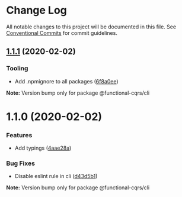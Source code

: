 # Change Log

All notable changes to this project will be documented in this file.
See [Conventional Commits](https://conventionalcommits.org) for commit guidelines.

## [1.1.1](https://github.com/TheUnderScorer/functional-cqrs/compare/@functional-cqrs/cli@1.1.0...@functional-cqrs/cli@1.1.1) (2020-02-02)


### Tooling

- Add .npmignore to all packages ([6f8a0ee](https://github.com/TheUnderScorer/functional-cqrs/commit/6f8a0ee1d87bb4790580df49ab54d7b1a67971f7))

**Note:** Version bump only for package @functional-cqrs/cli





# 1.1.0 (2020-02-02)


### Features

- Add typings ([4aae28a](https://github.com/TheUnderScorer/functional-cqrs/commit/4aae28a705478beca073efb47be70543924248e2))


### Bug Fixes

- Disable eslint rule in cli ([d43d5b1](https://github.com/TheUnderScorer/functional-cqrs/commit/d43d5b11286fb1eab16ae59f065a020645ab110c))

**Note:** Version bump only for package @functional-cqrs/cli
